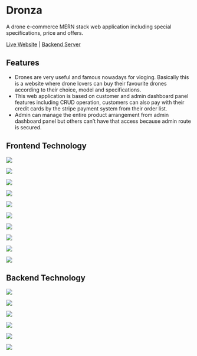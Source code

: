 # Dronza

A drone e-commerce MERN stack web application including special specifications, price and offers.

[Live Website](https://drone-za-999.netlify.app/) | [Backend Server](https://github.com/Assignments-beginner/dronza-server)

## Features

- Drones are very useful and famous nowadays for vloging. Basically this is a website where drone lovers
can buy their favourite drones according to their choice, model and specifications.
- This web application is based on customer and admin dashboard panel features including CRUD
operation, customers can also pay with their credit cards by the stripe payment system from their order list.
- Admin can manage the entire product arrangement from admin dashboard panel but others can’t have that access because admin
route is secured.

## Frontend Technology

![](https://img.shields.io/badge/React_js-16181D?style=for-the-badge&logo=react&logoColor=61DAFB)

![](https://img.shields.io/badge/bootstrap-7952B3?style=for-the-badge&logo=bootstrap&logoColor=white)

![](https://img.shields.io/badge/react_router-black?style=for-the-badge&logo=reactrouter&logoColor=red)

![](https://img.shields.io/badge/Google_firebase-F76400?style=for-the-badge&logo=firebase&logoColor=F7F700)

![](https://img.shields.io/badge/stripe-B657CF?style=for-the-badge&logo=stripe&logoColor=white)

![](https://img.shields.io/badge/fontawesome-183153?style=for-the-badge&logo=fontawesome&logoColor=skyblue)

![](https://img.shields.io/badge/react_hook_form-081229?style=for-the-badge&logo=react-hook-form&logoColor=pink)

![](https://img.shields.io/badge/sweetalert_2-FDCC80?style=for-the-badge&logo=sweetalert2&logoColor=pink)

![](https://img.shields.io/badge/axios-373747?style=for-the-badge&logo=axios.js&logoColor=skyblue)

![](https://img.shields.io/badge/netlify-081569?style=for-the-badge&logo=netlify&logoColor=5CEBDF)

## Backend Technology

![](https://img.shields.io/badge/node_js-233056?style=for-the-badge&logo=node.js&logoColor=green)

![](https://img.shields.io/badge/express_js-233056?style=for-the-badge&logo=express&logoColor=blue)

![](https://img.shields.io/badge/MongoDB-darkgreen?style=for-the-badge&logo=mongodb&logoColor=white)

![](https://img.shields.io/badge/Google_firebase-F76400?style=for-the-badge&logo=firebase&logoColor=F7F700)

![](https://img.shields.io/badge/stripe-B657CF?style=for-the-badge&logo=stripe&logoColor=white)

![](https://img.shields.io/badge/heroku-79589F?style=for-the-badge&logo=heroku&logoColor=white)

